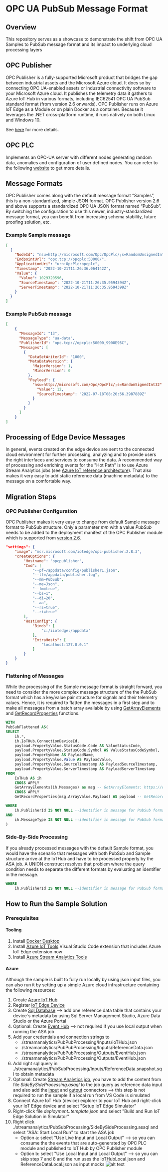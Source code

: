 # OPC UA PubSub Message Format

## Overview

This repository serves as a showcase to demonstrate the shift from OPC UA Samples to PubSub message format and its impact to underlying cloud processing layers

## OPC Publisher

OPC Publisher is a fully-supported Microsoft product that bridges the gap between industrial assets and the Microsoft Azure cloud. It does so by connecting OPC UA-enabled assets or industrial connectivity software to your Microsoft Azure cloud. It publishes the telemetry data it gathers to Azure IoT Hub in various formats, including IEC62541 OPC UA PubSub standard format (from version 2.6 onwards). OPC Publisher runs on Azure IoT Edge as a Module or on plain Docker as a container. Because it leverages the .NET cross-platform runtime, it runs natively on both Linux and Windows 10.

See [here](https://learn.microsoft.com/en-us/azure/industrial-iot/overview-what-is-opc-publisher) for more details.

## OPC PLC

Implements an OPC-UA server with different nodes generating random data, anomalies and configuration of user defined nodes.
You can refer to the following [website](https://learn.microsoft.com/en-us/samples/azure-samples/iot-edge-opc-plc/azure-iot-sample-opc-ua-server/) to get more details.

## Message Formats

OPC Publisher comes along with the default message format “Samples”, this is a non-standardized, simple JSON format. OPC Publisher version 2.6 and above supports a standardized OPC UA JSON format named “PubSub”. By switching the configuration to use this newer, industry-standardized message format, you can benefit from increasing schema stability, future proofing solution, etc.

### Example Sample message

```json
[
  {
    "NodeId": "nsu=http://microsoft.com/Opc/OpcPlc/;s=RandomUnsignedInt32",
    "EndpointUrl": "opc.tcp://opcplc:50000/",
    "ApplicationUri": "urn:OpcPlc:opcplc",
    "Timestamp": "2022-10-21T11:26:36.064142Z",
    "Value": {
      "Value": 1029320596,
      "SourceTimestamp": "2022-10-21T11:26:35.9594394Z",
      "ServerTimestamp": "2022-10-21T11:26:35.9594399Z"
    }
  }
]
```

### Example PubSub message

```json
[
    {
      "MessageId": "13",
      "MessageType": "ua-data",
      "PublisherId": "opc.tcp://opcplc:50000_9908E95C",
      "Messages": [
        {
          "DataSetWriterId": "1000",
          "MetaDataVersion": {
            "MajorVersion": 1,
            "MinorVersion": 0
          },
          "Payload": {
            "nsu=http://microsoft.com/Opc/OpcPlc/;s=RandomSignedInt32": {
              "Value": 12,
              "SourceTimestamp": "2022-07-18T08:26:56.3987889Z"
            }
          }
        }
      ]
    }
]
```

## Processing of Edge Device Messages

In general, events created on the edge device are sent to the connected cloud environment for further processing, analyzing and to provide users the right interfaces and services to consume the data.
A recommended way of processing and enriching events for the "Hot Path" is to use Azure Stream Analytics jobs (see [Azure IoT reference architecture](https://learn.microsoft.com/en-us/azure/architecture/reference-architectures/iot)). That also makes it very easy to add static reference data (machine metadata) to the message on a comfortable way.

## Migration Steps

### OPC Publisher Configuration

OPC Publisher makes it very easy to change from default Sample message format to PubSub structure.
Only a parameter _mm_ with a value _PubSub_ needs to be added to the deployment manifest of the OPC Publisher module which is supported from [version 2.6](https://learn.microsoft.com/en-us/azure/industrial-iot/reference-command-line-arguments#command-line-arguments-for-version-26-and-later).

```json
"settings": {
    "image": "mcr.microsoft.com/iotedge/opc-publisher:2.8.3",
    "createOptions": {
        "Hostname": "opcpublisher",
        "Cmd": [
            "--pf=/appdata/config/publisher1.json",
            "--lf=/appdata/publisher.log",
            "--mm=PubSub",
            "--me=Json",
            "--fm=true",
            "--bs=1",
            "--di=20",
            "--aa",
            "--rs=true",
            "--ri=true"
        ],
        "HostConfig": {
            "Binds": [
                "c:/iiotedge:/appdata"
            ],
            "ExtraHosts": [
                "localhost:127.0.0.1"
            ]
        }
    }
}
```

### Flattening of Messages

While the processing of the Sample message format is straight forward, you need to consider the more complex message structure of the the PubSub format which has a key/value pair structure for signals and their telemetry values.
Hence, it is required to flatten the messages in a first step and to make all messages from a batch array available by using [GetArrayElements](https://docs.microsoft.com/en-us/stream-analytics-query/getarrayelements-azure-stream-analytics) and [GetRecordProperties](https://docs.microsoft.com/en-us/stream-analytics-query/getrecordproperties-azure-stream-analytics) functions.

```sql
WITH
PubSubFlattened AS(
SELECT
    ih.*,
    ih.IoTHub.ConnectionDeviceId,
    payload.PropertyValue.StatusCode.Code AS ValueStatusCode,
    payload.PropertyValue.StatusCode.Symbol AS ValueStatusCodeSymbol,
    payload.PropertyName AS PayloadName,
    payload.PropertyValue.Value AS PayloadValue,
    payload.PropertyValue.SourceTimestamp AS PayloadSourceTimestamp,
    payload.PropertyValue.ServerTimestamp AS PayloadServerTimestamp
FROM
    IoTHub AS ih
    CROSS APPLY
    GetArrayElements(ih.Messages) as msg -- GetArrayElements: https://docs.microsoft.com/en-us/stream-analytics-query/getarrayelements-azure-stream-analytics
    CROSS APPLY
    GetRecordProperties(msg.ArrayValue.Payload) AS payload -- GetRecordProperties: https://docs.microsoft.com/en-us/stream-analytics-query/getrecordproperties-azure-stream-analytics

WHERE
    ih.PublisherId IS NOT NULL --identifier in message for PubSub format, not available in Sample format
AND
    ih.MessageType IS NOT NULL --identifier in message for PubSub format, not available in Sample format
)
```

### Side-By-Side Processing

If you already processed messages with the default Sample format, you would have the scenario that messages with both PubSub and Sample structure arrive at the IoTHub and have to be processed properly by the ASA job. A UNION construct resolves that problem where the query condition needs to separate the different formats by evaluating an identifier in the message.

```sql
WHERE
    ih.PublisherId IS NOT NULL --identifier in message for PubSub format, not available in Sample format
```

## How to Run the Sample Solution

### Prerequisites

#### Tooling

1. Install [Docker Desktop](https://www.docker.com/products/docker-desktop/)
2. Install [Azure IoT Tools](https://marketplace.visualstudio.com/items?itemName=vsciot-vscode.azure-iot-tools) Visual Studio Code extension that includes Azure IoT Edge extension now
3. Install [Azure Stream Analytics Tools](https://marketplace.visualstudio.com/items?itemName=ms-bigdatatools.vscode-asa)

#### Azure

Although the sample is built to fully run locally by using json input files, you can also run it by setting up a simple Azure cloud infrastructure containing the following resources:

1. Create [Azure IoT Hub](https://learn.microsoft.com/en-us/azure/iot-hub/iot-hub-create-through-portal)
2. Register [IoT Edge Device](https://learn.microsoft.com/en-us/azure/iot-hub/iot-hub-create-through-portal)
3. Create [Sql Database](https://learn.microsoft.com/en-us/azure/azure-sql/database/single-database-create-quickstart?view=azuresql&tabs=azure-portal) --> add one reference data table that contains your device´s metadata by using Sql Server Management Studio, Azure Data Studio or the Azure Portal
4. Optional: Create [Event Hub](https://learn.microsoft.com/en-us/azure/event-hubs/event-hubs-create) --> not required if you use local output when running the ASA job
5. Add your credentials and connection strings to
   - ./streamanalytics/PubPubProcessing/Inputs/IoTHub.json
   - ./streamanalytics/PubPubProcessing/Inputs/ReferenceData.json
   - ./streamanalytics/PubPubProcessing/Outputs/EventHub.json
   - ./streamanalytics/PubPubProcessing/Outputs/EventHub.json
6. Add right sql query in ./streamanalytics/PubSubProcessing/Inputs/ReferenceData.snapshot.sql to obtain metadata
7. Optional: Create [Stream Analytics job](https://learn.microsoft.com/en-us/azure/stream-analytics/stream-analytics-quick-create-portal), you have to add the content from file _SideBySideProcessing.asaql_ to the job query as reference data input and also add the [input](https://learn.microsoft.com/en-us/azure/stream-analytics/stream-analytics-quick-create-portal#configure-job-input) and [output](https://learn.microsoft.com/en-us/azure/stream-analytics/stream-analytics-quick-create-portal#configure-job-output) connectors --> this step is not required to run the sample if a local run from VS Code is simulated
8. Connect Azure IoT Hub (device) explorer to your IoT Hub and right-click your IoT Edge device and select "Setup IoT Edge Simulator"
9. Right-click file _deployment.<YOUR-OS>.template.json_ and select "Build and Run IoT Edge Solution in Simulator"
10. Right click ./streamanalytics/PubSubProcessing/SideBySideProcessing.asaql and select "ASA: Start Local Run" to start the ASA job
    - Option a: select "Use Live Input and Local Output" --> so you can consume the the events that are auto-generated by OPC PLC module and published to IoT Hub by OPC Publisher module
    - Option b: select "Use Local Input and Local Output" --> so you can skip step 7 and 8 and the run uses the IoTHubLocal.json and ReferenceDataLocal.json as input mocks
![alt text](images/ASARun.png "Stream Analytics Execution Plan")
